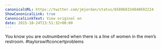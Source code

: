 ```yaml
---
canonicalURL: https://twitter.com/jmjordan/status/658068334848692224
ShowCanonicalLink: true
CanonicalLinkText: View original on
date: 2015-10-24T23:51:32+00:00
---
```

You know you are outnumbered when there is a line of women in the men’s restroom. #taylorswiftconcertproblems